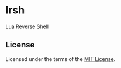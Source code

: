 lrsh
====
Lua Reverse Shell

License
-------
Licensed under the terms of the [MIT License](LICENSE).
